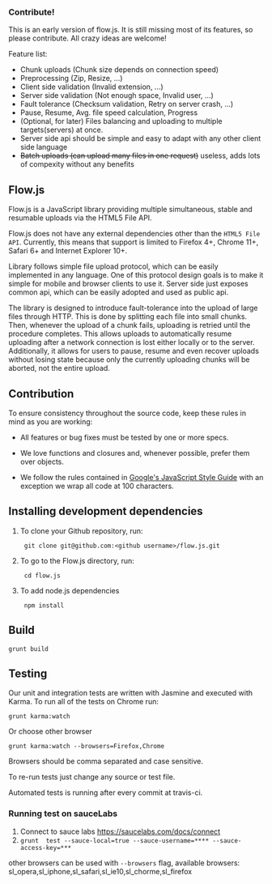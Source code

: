### Contribute!
This is an early version of flow.js. It is still missing most of its features,
so please contribute. All crazy ideas are welcome!

Feature list:

  * Chunk uploads (Chunk size depends on connection speed)
  * Preprocessing (Zip, Resize, ...)
  * Client side validation (Invalid extension, ...)
  * Server side validation (Not enough space, Invalid user, ...)
  * Fault tolerance (Checksum validation, Retry on server crash, ...)
  * Pause, Resume, Avg. file speed calculation, Progress
  * (Optional, for later) Files balancing and uploading to multiple targets(servers) at once.
  * Server side api should be simple and easy to adapt with any other client side language
  * ~~Batch uploads (can upload many files in one request)~~ useless, adds lots of compexity without any benefits

## Flow.js

Flow.js is a JavaScript library providing multiple simultaneous, stable and resumable uploads via the HTML5 File API.

Flow.js does not have any external dependencies other than the `HTML5 File API`. Currently, this means that support is limited to Firefox 4+, Chrome 11+, Safari 6+ and Internet Explorer 10+.

Library follows simple file upload protocol, which can be easily implemented in any language. One of this protocol design goals is to make it simple for mobile and browser clients to use it. Server side just exposes common api, which can be easily adopted and used as public api.

The library is designed to introduce fault-tolerance into the upload of large files through HTTP. This is done by splitting each file into small chunks. Then, whenever the upload of a chunk fails, uploading is retried until the procedure completes. This allows uploads to automatically resume uploading after a network connection is lost either locally or to the server. Additionally, it allows for users to pause, resume and even recover uploads without losing state because only the currently uploading chunks will be aborted, not the entire upload.

## Contribution

To ensure consistency throughout the source code, keep these rules in mind as you are working:

* All features or bug fixes must be tested by one or more specs.

* We love functions and closures and, whenever possible, prefer them over objects.

* We follow the rules contained in [Google's JavaScript Style Guide](http://google-styleguide.googlecode.com/svn/trunk/javascriptguide.xml) with an exception we wrap all code at 100 characters.


## Installing development dependencies
1. To clone your Github repository, run:

        git clone git@github.com:<github username>/flow.js.git

2. To go to the Flow.js directory, run:

        cd flow.js

3. To add node.js dependencies

        npm install

## Build
 
    grunt build

## Testing

Our unit and integration tests are written with Jasmine and executed with Karma. To run all of the
tests on Chrome run:

    grunt karma:watch

Or choose other browser

    grunt karma:watch --browsers=Firefox,Chrome

Browsers should be comma separated and case sensitive.

To re-run tests just change any source or test file.

Automated tests is running after every commit at travis-ci.

### Running test on sauceLabs

1. Connect to sauce labs https://saucelabs.com/docs/connect
2. `grunt  test --sauce-local=true --sauce-username=**** --sauce-access-key=***`

other browsers can be used with `--browsers` flag, available browsers: sl_opera,sl_iphone,sl_safari,sl_ie10,sl_chorme,sl_firefox
